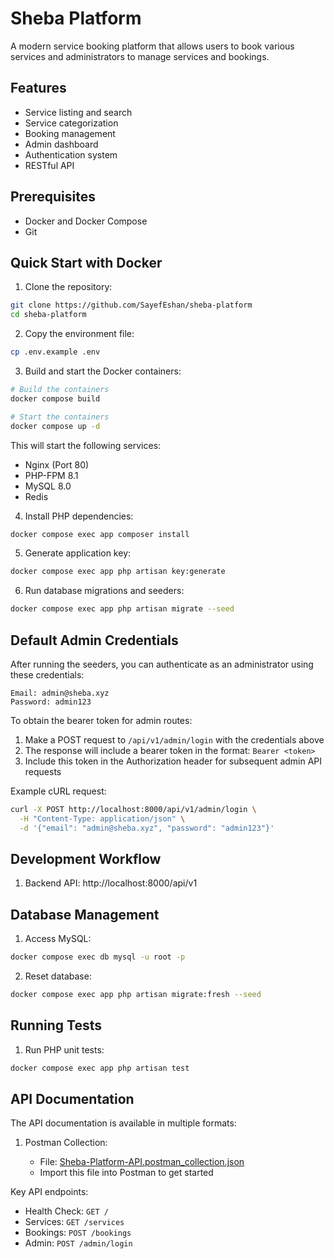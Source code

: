 # Sheba Platform

A modern service booking platform that allows users to book various services and administrators to manage services and bookings.

## Features

-   Service listing and search
-   Service categorization
-   Booking management
-   Admin dashboard
-   Authentication system
-   RESTful API

## Prerequisites

-   Docker and Docker Compose
-   Git

## Quick Start with Docker

1. Clone the repository:

```bash
git clone https://github.com/SayefEshan/sheba-platform
cd sheba-platform
```

2. Copy the environment file:

```bash
cp .env.example .env
```

3. Build and start the Docker containers:

```bash
# Build the containers
docker compose build

# Start the containers
docker compose up -d
```

This will start the following services:

-   Nginx (Port 80)
-   PHP-FPM 8.1
-   MySQL 8.0
-   Redis

4. Install PHP dependencies:

```bash
docker compose exec app composer install
```

5. Generate application key:

```bash
docker compose exec app php artisan key:generate
```

6. Run database migrations and seeders:

```bash
docker compose exec app php artisan migrate --seed
```

## Default Admin Credentials

After running the seeders, you can authenticate as an administrator using these credentials:

```
Email: admin@sheba.xyz
Password: admin123
```

To obtain the bearer token for admin routes:

1. Make a POST request to `/api/v1/admin/login` with the credentials above
2. The response will include a bearer token in the format: `Bearer <token>`
3. Include this token in the Authorization header for subsequent admin API requests

Example cURL request:

```bash
curl -X POST http://localhost:8000/api/v1/admin/login \
  -H "Content-Type: application/json" \
  -d '{"email": "admin@sheba.xyz", "password": "admin123"}'
```

## Development Workflow

1. Backend API: http://localhost:8000/api/v1

## Database Management

1. Access MySQL:

```bash
docker compose exec db mysql -u root -p
```

2. Reset database:

```bash
docker compose exec app php artisan migrate:fresh --seed
```

## Running Tests

1. Run PHP unit tests:

```bash
docker compose exec app php artisan test
```

## API Documentation

The API documentation is available in multiple formats:

1. Postman Collection:

    - File: [Sheba-Platform-API.postman_collection.json](Sheba-Platform-API.postman_collection.json)
    - Import this file into Postman to get started

Key API endpoints:

-   Health Check: `GET /`
-   Services: `GET /services`
-   Bookings: `POST /bookings`
-   Admin: `POST /admin/login`
